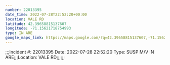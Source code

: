 ```yaml
---
number: 22013395
date_time: 2022-07-28T22:52:20+00:00
location: VALE RD
latitude: 42.39658815137607
longitude: -71.15621718754993
type: IN ARE
google_maps_link: https://maps.google.com/?q=42.39658815137607,-71.15621718754993
---
```


;;;Incident #: 22013395  Date: 2022-07-28 22:52:20   Type: SUSP M/V IN ARE;;;Location: VALE RD;;;;;;
